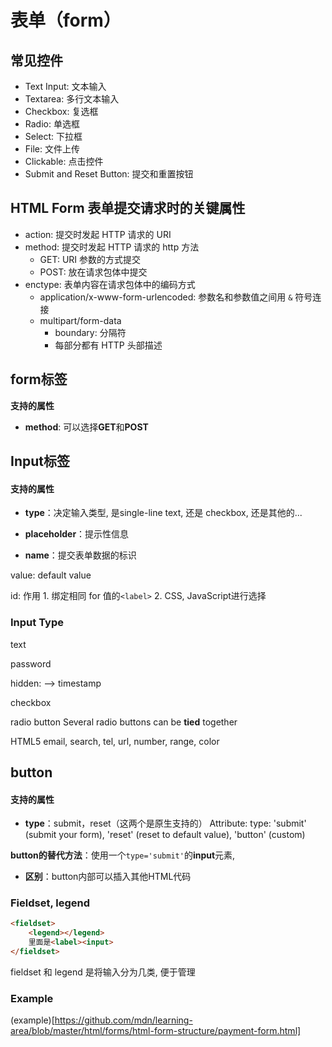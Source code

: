 # 表单（form）

## 常见控件

- Text Input: 文本输入
- Textarea: 多行文本输入
- Checkbox: 复选框
- Radio: 单选框
- Select: 下拉框
- File: 文件上传
- Clickable: 点击控件
- Submit and Reset Button: 提交和重置按钮

## HTML Form 表单提交请求时的关键属性

- action: 提交时发起 HTTP 请求的 URI
- method: 提交时发起 HTTP 请求的 http 方法
  - GET: URI 参数的方式提交
  - POST: 放在请求包体中提交
- enctype: 表单内容在请求包体中的编码方式
  - application/x-www-form-urlencoded: 参数名和参数值之间用 `&` 符号连接
  - multipart/form-data
    - boundary: 分隔符
    - 每部分都有 HTTP 头部描述

## form标签

**支持的属性**

- **method**: 可以选择**GET**和**POST**

## Input标签

#### 支持的属性

- **type**：决定输入类型, 是single-line text, 还是 checkbox, 还是其他的...

- **placeholder**：提示性信息

- **name**：提交表单数据的标识



value: default value



id: 作用 1. 绑定相同 for 值的`<label>`
        2. CSS, JavaScript进行选择





### Input Type

text

password

hidden: --> timestamp

checkbox

radio button
Several radio buttons can be **tied** together


HTML5
email, search, tel, url, number, range, color



## button

#### 支持的属性

- **type**：submit，reset（这两个是原生支持的）
  Attribute:
  type: 'submit' (submit your form), 'reset' (reset to default value), 'button' (custom)



**button的替代方法**：使用一个`type='submit'`的**input**元素, 

- **区别**：button内部可以插入其他HTML代码

### Fieldset, legend

```html
<fieldset>
    <legend></legend>
    里面是<label><input>
</fieldset>
```

fieldset 和 legend 是将输入分为几类, 便于管理

### Example

(example)[https://github.com/mdn/learning-area/blob/master/html/forms/html-form-structure/payment-form.html]